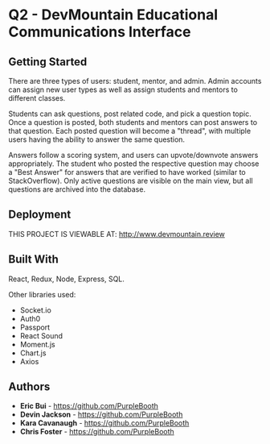 # Q2 - DevMountain Educational Communications Interface

## Getting Started

There are three types of users: student, mentor, and admin. Admin accounts can assign new user types as well as assign students and mentors to different classes.

Students can ask questions, post related code, and pick a question topic. Once a question is posted, both students and mentors can post answers to that question. Each posted question will become a "thread", with multiple users having the ability to answer the same question. 

Answers follow a scoring system, and users can upvote/downvote answers appropriately. The student who posted the respective question may choose a "Best Answer" for answers that are verified to have worked (similar to StackOverflow). Only active questions are visible on the main view, but all questions are archived into the database.

## Deployment

THIS PROJECT IS VIEWABLE AT:
http://www.devmountain.review

## Built With

React, Redux, Node, Express, SQL.

Other libraries used:
- Socket.io
- Auth0
- Passport
- React Sound
- Moment.js
- Chart.js
- Axios

## Authors

* **Eric Bui** - https://github.com/PurpleBooth
* **Devin Jackson** - https://github.com/PurpleBooth
* **Kara Cavanaugh** - https://github.com/PurpleBooth
* **Chris Foster** - https://github.com/PurpleBooth

